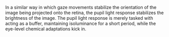 In a similar way in which gaze movements stabilize the orientation of the image being projected onto the retina, the pupil light response stabilizes the brightness of the image. The pupil light response is merely tasked with acting as a buffer, maintaining isoluminance for a short period, while the eye-level chemical adaptations kick in.